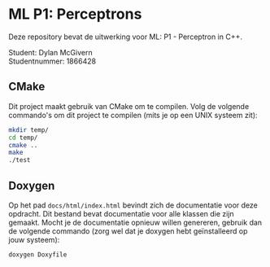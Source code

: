 # ML P1: Perceptrons
Deze repository bevat de uitwerking voor ML: P1 - Perceptron in C++.

Student: Dylan McGivern<br>
Studentnummer: 1866428

## CMake
Dit project maakt gebruik van CMake om te compilen. Volg de volgende commando's om dit project te compilen (mits je op een UNIX systeem zit):
```bash
mkdir temp/
cd temp/
cmake ..
make
./test
```

## Doxygen
Op het pad `docs/html/index.html` bevindt zich de documentatie voor deze opdracht. Dit bestand bevat documentatie voor alle klassen die zijn gemaakt. Mocht je de documentatie opnieuw willen genereren, gebruik dan de volgende commando (zorg wel dat je doxygen hebt geïnstalleerd op jouw systeem):
```bash
doxygen Doxyfile
```
